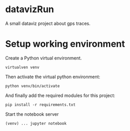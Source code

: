 # datavizRun
A small dataviz project about gps traces.

# Setup working environment

Create a Python virtual environment.
```
virtualven venv

```

Then activate the virtual python environment:
```
python venv/bin/activate
```

And finally add the required modules for this project:
```
pip install -r requirements.txt
```

Start the notebook server
```
(venv) ... jupyter notebook
```